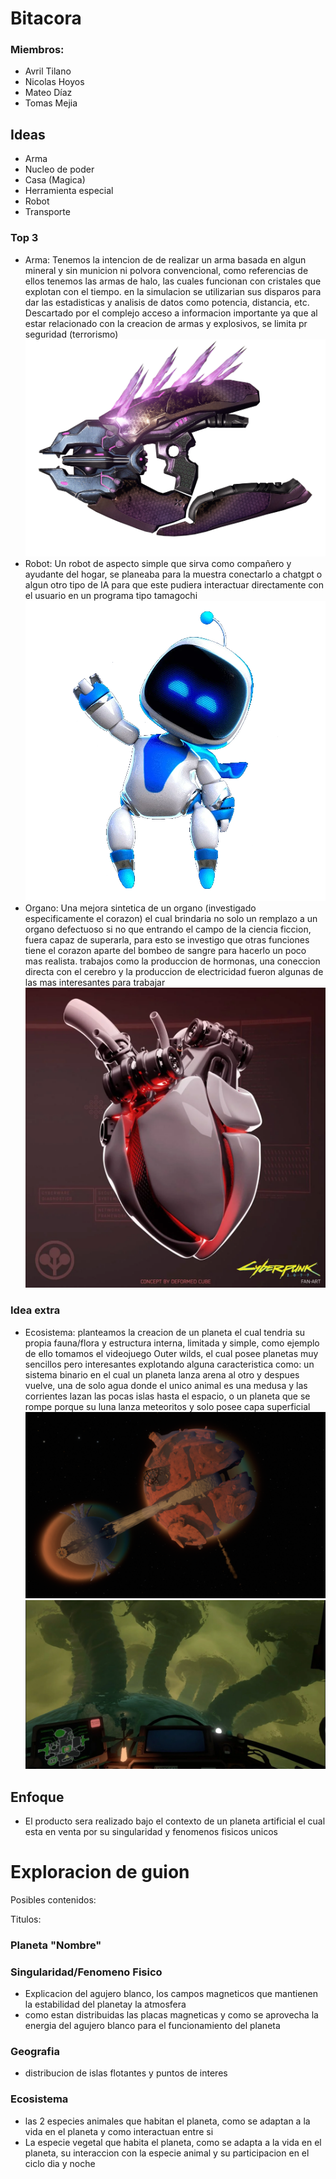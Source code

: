 # Bitacora
### Miembros:
- Avril Tilano
- Nicolas Hoyos
- Mateo Díaz
- Tomas Mejia

## Ideas
- Arma
- Nucleo de poder
- Casa (Magica)
- Herramienta especial
- Robot
- Transporte

### Top 3
- Arma: Tenemos la intencion de de realizar un arma basada en algun mineral y sin municion ni polvora convencional, como referencias de ellos tenemos las armas de halo, las cuales funcionan con cristales que explotan con el tiempo. en la simulacion se utilizarian sus disparos para dar las estadisticas y analisis de datos como potencia, distancia, etc. Descartado por el complejo acceso a informacion importante ya que al estar relacionado con la creacion de armas y explosivos, se limita pr seguridad (terrorismo) 
![alt text](image.png)
- Robot: Un robot de aspecto simple que sirva como compañero y ayudante del hogar, se planeaba para la muestra conectarlo a chatgpt o algun otro tipo de IA para que este pudiera interactuar directamente con el usuario en un programa tipo tamagochi
![alt text](image-1.png)
- Organo: Una mejora sintetica de un organo (investigado especificamente el corazon) el cual brindaria no solo un remplazo a un organo defectuoso si no que entrando el campo de la ciencia ficcion, fuera capaz de superarla, para esto se investigo que otras funciones tiene el corazon aparte del bombeo de sangre para hacerlo un poco mas realista. trabajos como la produccion de hormonas, una coneccion directa con el cerebro y la produccion de electricidad fueron algunas de las mas interesantes para trabajar
![alt text](image-2.png)

### Idea extra
- Ecosistema: planteamos la creacion de un planeta el cual tendria su propia fauna/flora y estructura interna, limitada y simple, como ejemplo de ello tomamos el videojuego Outer wilds, el cual posee planetas muy sencillos pero interesantes explotando alguna caracteristica como: un sistema binario en el cual un planeta lanza arena al otro y despues vuelve, una de solo agua donde el unico animal es una medusa y las corrientes lazan las pocas islas hasta el espacio, o un planeta que se rompe porque su luna lanza meteoritos y solo posee capa superficial 
![alt text](image-3.png)
![alt text](image-4.png)

## Enfoque

- El producto sera realizado bajo el contexto de un planeta artificial el cual esta en venta por su singularidad y fenomenos fisicos unicos 

# Exploracion de guion

Posibles contenidos:

Titulos:
### Planeta "Nombre"
### Singularidad/Fenomeno Fisico
 
 - Explicacion del agujero blanco, los campos magneticos que mantienen la estabilidad del planetay la atmosfera
 - como estan distribuidas las placas magneticas y como se aprovecha la energia del agujero blanco para el funcionamiento del planeta
 ### Geografia
 - distribucion de islas flotantes y puntos de interes
 ### Ecosistema
- las 2 especies animales que habitan el planeta, como se adaptan a la vida en el planeta y como interactuan entre si
- La especie vegetal que habita el planeta, como se adapta a la vida en el planeta, su interaccion con la especie animal y su participacion en el ciclo dia y noche 


